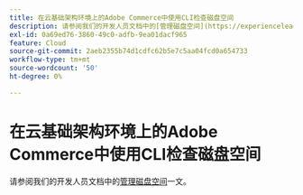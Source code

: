 ```yaml
---
title: 在云基础架构环境上的Adobe Commerce中使用CLI检查磁盘空间
description: 请参阅我们的开发人员文档中的[管理磁盘空间](https://experienceleague.adobe.com/zh-hans/docs/commerce-cloud-service/user-guide/develop/storage/manage-disk-space)一文。
exl-id: 0a69ed76-3860-49c0-adfb-9ea01dacf965
feature: Cloud
source-git-commit: 2aeb2355b74d1cdfc62b5e7c5aa04fcd0a654733
workflow-type: tm+mt
source-wordcount: '50'
ht-degree: 0%

---
```


# 在云基础架构环境上的Adobe Commerce中使用CLI检查磁盘空间

请参阅我们的开发人员文档中的[管理磁盘空间](https://experienceleague.adobe.com/zh-hans/docs/commerce-cloud-service/user-guide/develop/storage/manage-disk-space)一文。

